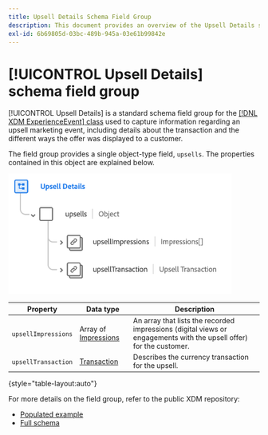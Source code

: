 ```yaml
---
title: Upsell Details Schema Field Group
description: This document provides an overview of the Upsell Details schema field group.
exl-id: 6b69805d-03bc-489b-945a-03e61b99842e
---
```

# [!UICONTROL Upsell Details] schema field group

[!UICONTROL Upsell Details] is a standard schema field group for the [[!DNL XDM ExperienceEvent] class](../../classes/experienceevent.md) used to capture information regarding an upsell marketing event, including details about the transaction and the different ways the offer was displayed to a customer.

The field group provides a single object-type field, `upsells`. The properties contained in this object are explained below.

![Upsell Details structure](../../images/field-groups/upsell-details.png)

| Property | Data type | Description |
| --- | --- | --- |
| `upsellImpressions` | Array of [Impressions](../../data-types/impressions.md) | An array that lists the recorded impressions (digital views or engagements with the upsell offer) for the customer. |
| `upsellTransaction` | [Transaction](../../data-types/transaction.md) | Describes the currency transaction for the upsell. |

{style="table-layout:auto"}

For more details on the field group, refer to the public XDM repository:

* [Populated example](https://github.com/adobe/xdm/blob/master/components/fieldgroups/experience-event/industry-verticals/experienceevent-upsell-details.example.1.json)
* [Full schema](https://github.com/adobe/xdm/blob/master/components/fieldgroups/experience-event/industry-verticals/experienceevent-upsell-details.schema.json)
